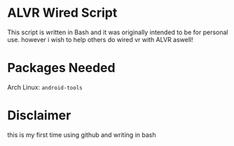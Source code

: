 # ALVR Wired Script
This script is written in Bash and it was originally intended to be for personal use. however i wish to help others do wired vr with ALVR aswell!

# Packages Needed
Arch Linux: `android-tools`

# Disclaimer
this is my first time using github and writing in bash
